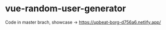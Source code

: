 # vue-random-user-generator
Code in master brach, showcase -> https://upbeat-borg-d756a6.netlify.app/
